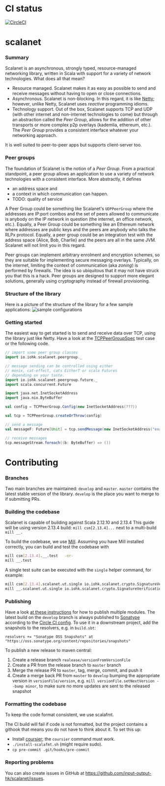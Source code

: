 # CI status
[![CircleCI](https://circleci.com/gh/input-output-hk/scalanet.svg?style=svg&circle-token=de4aa64767f761c1f85c706500a5aca50074a244)](https://circleci.com/gh/input-output-hk/scalanet)

# scalanet

### Summary

Scalanet is an asynchronous, strongly typed, resource-managed networking library, written in Scala with support for a variety of network technologies.
What does all that mean?
 * Resource managed. Scalanet makes it as easy as possible to send and receive messages without having to open or close connections.
 * Asynchronous. Scalanet is non-blocking. In this regard, it is like [Netty](https://netty.io); however, unlike Netty, Scalanet uses *reactive*
 programming idioms.
 * Technology support. Out of the box, Scalanet supports TCP and UDP (with other internet and non-internet technologies to come) but through an abstraction called the _Peer Group_, allows for the addition of other transports or more complex p2p overlays (kademlia, ethereum, etc.). The _Peer Group_ provides a consistent interface whatever your networking approach.

It is well suited to peer-to-peer apps but supports client-server too.

### Peer groups
The foundation of Scalanet is the notion of a _Peer Group_. From a practical standpoint, a peer group
allows an application to use a variety of network technologies with a consistent interface. More abstractly, it defines
* an address space and
* a context in which communication can happen.
* TODO: quality of service

A Peer Group could be something like Scalanet's `UDPPeerGroup` where the addresses are IP:port combos and the set of
peers allowed to communicate is anybody on the IP network in question (the internet, an office network, etc.).
Equally, a Peer Group could be something like an Ethereum network where addresses are public keys and the peers
are anybody who talks the RLPx protocol. Equally, a peer group could be an integration test with the address space {Alice, Bob, Charlie}
and the peers are all in the same JVM. Scalanet will not limit you in this regard.

Peer groups can implement arbitrary enrolment and encryption schemes, so they are suitable for implementing secure messaging overlays.
Typically, on the internet, limiting the context of communication (aka _zoning_) is performed by firewalls. The idea
is so ubiquitous that it may not have struck you that this is a hack. Peer groups are designed to support more elegant
solutions, generally using cryptography instead of firewall provisioning.

### Structure of the library
Here is a picture of the structure of the library for a few sample applications:
![sample configurations](doc-resources/sample-configurations.png)

### Getting started
The easiest way to get started is to send and receive data over TCP, using the library just like Netty. Have a look at
the [TCPPeerGroupSpec](core/io/iohk/scalanet/test/peergroup/TCPPeerGroupSpec.scala) test case or the following code.

```scala
// import some peer group classes
import io.iohk.scalanet.peergroup._

// message sending can be controlled using either
// monix, cat-effect, cats EitherT or scala Futures
// depending on your taste.
import io.iohk.scalanet.peergroup.future._
import scala.concurrent.Future

import java.net.InetSocketAddress
import java.nio.ByteBuffer

val config = TCPPeerGroup.Config(new InetSocketAddress(???))

val tcp = TCPPeerGroup.createOrThrow(config)

// send a message
val messageF: Future[Unit] = tcp.sendMessage(new InetSocketAddress("example.com", 80), ByteBuffer.wrap("Hello!".getBytes))

// receive messages
tcp.messageStream.foreach((b: ByteBuffer) => ())

```

# Contributing

### Branches

Two main branches are maintained: `develop` and `master`.
`master` contains the latest stable version of the library.
`develop` is the place you want to merge to if submitting PRs.

### Building the codebase
Scalanet is capable of building against Scala 2.12.10 and 2.13.4
This guide will be using version 2.13.4 build: `mill csm[2.13.4]...` next to a multi-build `mill __.`

To build the codebase, we use [Mill](https://com-lihaoyi.github.io/mill/). Assuming you have Mill installed correctly, you can build and test the codebase with
```bash
mill csm[2.13.4].__.test   -or-
mill __.test
```

A single test suite can be executed with the `single` helper command, for example:
```bash
mill csm[2.13.4].scalanet.ut.single io.iohk.scalanet.crypto.SignatureVerificationSpec   -or-
mill __.scalanet.ut.single io.iohk.scalanet.crypto.SignatureVerificationSpec
```

### Publishing

Have a look [at these instructions](https://com-lihaoyi.github.io/mill/page/common-project-layouts.html#publishing) for how to publish multiple modules.
The latest build on the `develop` branch is always published to [Sonatype](https://oss.sonatype.org/) according to the [Circle CI config](./.circleci/config.yml).
To use it in a downstream project, add the snapshots to the resolvers, e.g. in `build.sbt`:

```
resolvers += "Sonatype OSS Snapshots" at "https://oss.sonatype.org/content/repositories/snapshots"
```

To publish a new release to maven central:
1. Create a release branch `realease/versionFromVersionFile`
2. Create a PR from the release branch to `master` branch
3. Merge the release PR to `master`, tag, merge, commit, and push it
4. Create a merge back PR from `master` to `develop` bumping the appropriate version in `versionFile/version`, 
   e.g. `mill versionFile.setNextVersion --bump minor`, to make sure no more updates are sent to the released snapshot


### Formatting the codebase
To keep the code format consistent, we use scalafmt.

The CI build will fail if code is not formatted, but the project contains a githook that means you do not have to think
about it. To set this up:
- Install [coursier](https://github.com/coursier/coursier#command-line); the `coursier` command must work.
- `./install-scalafmt.sh` (might require sudo).
- `cp pre-commit .git/hooks/pre-commit`

### Reporting problems
You can also create issues in GitHub at https://github.com/input-output-hk/scalanet/issues.
